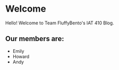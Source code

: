 # Welcome
Hello! Welcome to Team FluffyBento's IAT 410 Blog.

## Our members are:
* Emily
* Howard
* Andy

